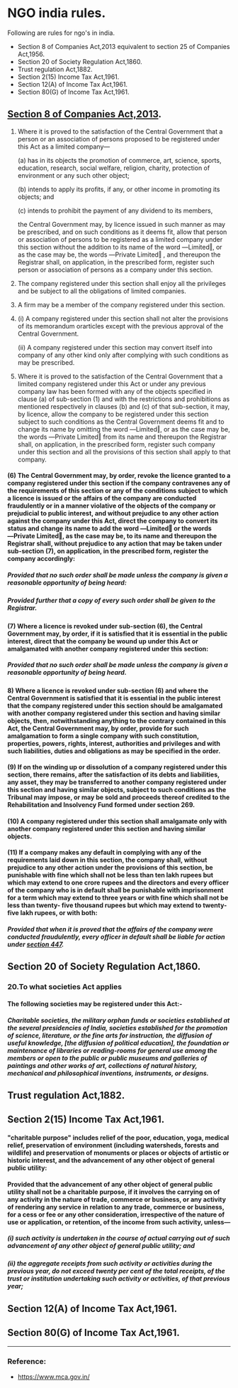 # NGO india rules.

Following are rules for ngo's in india.

* Section 8 of Companies Act,2013 equivalent to section 25 of Companies Act,1956.
* Section 20 of Society Regulation Act,1860.
* Trust regulation Act,1882.
* Section 2(15) Income Tax Act,1961.  
* Section 12(A) of Income Tax Act,1961.
* Section 80(G) of Income Tax Act,1961.

## [Section 8 of Companies Act,2013](https://www.mca.gov.in/SearchableActs/Section8.htm).

1. Where it is proved to the satisfaction of the Central Government that a person or an association of persons proposed to be registered under this Act as a limited company—

    (a) has in its objects the promotion of commerce, art, science, sports, education, research, social welfare, religion, charity, protection of environment or any such other object;
    
    (b) intends to apply its profits, if any, or other income in promoting its objects; and
    
    (c) intends to prohibit the payment of any dividend to its members,
    
    the Central Government may, by licence issued in such manner as may be prescribed, and on such conditions as it deems fit, allow that person or association of persons to be registered as a limited company under this section without the addition to its name of the word ―Limited‖, or as the case may be, the words ―Private Limited‖ , and thereupon the Registrar shall, on application, in the prescribed form, register such person or association of persons as a company under this section.
    
2. The company registered under this section shall enjoy all the privileges and be subject to all the obligations of limited companies.

3. A firm may be a member of the company registered under this section.

4. (i) A company registered under this section shall not alter the provisions of its memorandum orarticles except with the previous approval of the Central Government. 

   (ii) A company registered under this section may convert itself into company of any other kind only after complying with such conditions as may be prescribed.
    
5. Where it is proved to the satisfaction of the Central Government that a limited company registered under this Act or under any previous company law has been formed with any of the objects specified in clause (a) of sub-section (1) and with the restrictions and prohibitions as mentioned respectively in clauses (b) and (c) of that sub-section, it may, by licence, allow the company to be registered under this section subject to such conditions as the Central Government deems fit and to change its name by omitting the word ―Limited‖, or as the case may be, the words ―Private Limited‖ from its name and thereupon the Registrar shall, on application, in the prescribed form, register such company under this section and all the provisions of this section shall apply to that company.

#### (6) The Central Government may, by order, revoke the licence granted to a company registered under this section if the company contravenes any of the requirements of this section or any of the conditions subject to which a licence is issued or the affairs of the company are conducted fraudulently or in a manner violative of the objects of the company or prejudicial to public interest, and without prejudice to any other action against the company under this Act, direct the company to convert its status and change its name to add the word ―Limited‖ or the words ―Private Limited‖, as the case may be, to its name and thereupon the Registrar shall, without prejudice to any action that may be taken under sub-section (7), on application, in the prescribed form, register the company accordingly:
##### Provided that no such order shall be made unless the company is given a reasonable opportunity of being heard:
##### Provided further that a copy of every such order shall be given to the Registrar.
#### (7) Where a licence is revoked under sub-section (6), the Central Government may, by order, if it is satisfied that it is essential in the public interest, direct that the company be wound up under this Act or amalgamated with another company registered under this section:
##### Provided that no such order shall be made unless the company is given a reasonable opportunity of being heard.
#### 8) Where a licence is revoked under sub-section (6) and where the Central Government is satisfied that it is essential in the public interest that the company registered under this section should be amalgamated with another company registered under this section and having similar objects, then, notwithstanding anything to the contrary contained in this Act, the Central Government may, by order, provide for such amalgamation to form a single company with such constitution, properties, powers, rights, interest, authorities and privileges and with such liabilities, duties and obligations as may be specified in the order.
#### (9) If on the winding up or dissolution of a company registered under this section, there remains, after the satisfaction of its debts and liabilities, any asset, they may be transferred to another company registered under this section and having similar objects, subject to such conditions as the Tribunal may impose, or may be sold and proceeds thereof credited to the Rehabilitation and Insolvency Fund formed under section 269.
#### (10) A company registered under this section shall amalgamate only with another company registered under this section and having similar objects.
#### (11) If a company makes any default in complying with any of the requirements laid down in this section, the company shall, without prejudice to any other action under the provisions of this section, be punishable with fine which shall not be less than ten lakh rupees but which may extend to one crore rupees and the directors and every officer of the company who is in default shall be punishable with imprisonment for a term which may extend to three years or with fine which shall not be less than twenty- five thousand rupees but which may extend to twenty-five lakh rupees, or with both:
##### Provided that when it is proved that the affairs of the company were conducted fraudulently, every officer in default shall be liable for action under [section 447](http://ebook.mca.gov.in/Actpagedisplay.aspx?PAGENAME=17890).

## Section 20 of Society Regulation Act,1860.

### 20.To what societies Act applies
#### The following societies may be registered under this Act:-
##### Charitable societies, the military orphan funds or societies established at the several presidencies of India, societies established for the promotion of science, literature, or the fine arts for instruction, the diffusion of useful knowledge, [the diffusion of political education], the foundation or maintenance of libraries or reading-rooms for general use among the members or open to the public or public museums and galleries of paintings and other works of art, collections of natural history, mechanical and philosophical inventions, instruments, or designs.

## Trust regulation Act,1882.


## Section 2(15) Income Tax Act,1961.
#### "charitable purpose" includes relief of the poor, education, yoga, medical relief, preservation of environment (including watersheds, forests and wildlife) and preservation of monuments or places or objects of artistic or historic interest, and the advancement of any other object of general public utility:
#### Provided that the advancement of any other object of general public utility shall not be a charitable purpose, if it involves the carrying on of any activity in the nature of trade, commerce or business, or any activity of rendering any service in relation to any trade, commerce or business, for a cess or fee or any other consideration, irrespective of the nature of use or application, or retention, of the income from such activity, unless—
 ##### (i) such activity is undertaken in the course of actual carrying out of such advancement of any other object of general public utility; and
 ##### (ii) the aggregate receipts from such activity or activities during the previous year, do not exceed twenty per cent of the total receipts, of the trust or institution undertaking such activity or activities, of that previous year;
 
## Section 12(A) of Income Tax Act,1961.


## Section 80(G) of Income Tax Act,1961.


---


### Reference:
* https://www.mca.gov.in/
